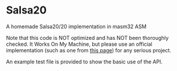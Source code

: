 Salsa20
=======

A homemade Salsa20/20 implementation in masm32 ASM

Note that this code is NOT optimized and has NOT been thoroughly checked.
It Works On My Machine, but please use an official implementation (such as one from <a href="http://cr.yp.to/snuffle.html">this page</a>) for any serious project.

An example test file is provided to show the basic use of the API.
